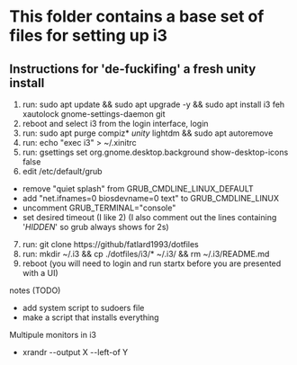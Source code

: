 This folder contains a base set of files for setting up i3
==========================================================

Instructions for 'de-fuckifing' a fresh unity install
-----------------------------------------------------

1. run: sudo apt update && sudo apt upgrade -y && sudo apt install i3 feh xautolock gnome-settings-daemon git
2. reboot and select i3 from the login interface, login
3. run: sudo apt purge compiz* *unity* lightdm && sudo apt autoremove
4. run: echo "exec i3" > ~/.xinitrc
5. run: gsettings set org.gnome.desktop.background show-desktop-icons false
6. edit /etc/default/grub
  * remove "quiet splash" from GRUB_CMDLINE_LINUX_DEFAULT
  * add "net.ifnames=0 biosdevname=0 text" to GRUB_CMDLINE_LINUX
  * uncomment GRUB_TERMINAL="console"
  * set desired timeout (I like 2) (I also comment out the lines containing '_HIDDEN_' so grub always shows for 2s)
7. run: git clone https://github/fatlard1993/dotfiles
8. run: mkdir ~/.i3 && cp ./dotfiles/i3/* ~/.i3/ && rm ~/.i3/README.md
8. reboot (you will need to login and run startx before you are presented with a UI)


notes (TODO)
  * add system script to sudoers file
  * make a script that installs everything

Multipule monitors in i3
  * xrandr --output X --left-of Y
